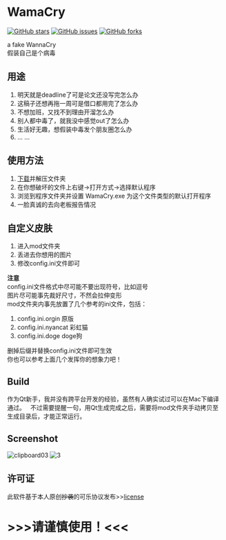# WamaCry
[![GitHub stars](https://img.shields.io/github/stars/bitdust/WamaCry.svg)](https://github.com/bitdust/WamaCry/stargazers)
[![GitHub issues](https://img.shields.io/github/issues/bitdust/WamaCry.svg)](https://github.com/bitdust/WamaCry/issues)
[![GitHub forks](https://img.shields.io/github/forks/bitdust/WamaCry.svg)](https://github.com/bitdust/WamaCry/network)

a fake WannaCry  
假装自己是个病毒  

## 用途
1. 明天就是deadline了可是论文还没写完怎么办
2. 这稿子还想再拖一周可是借口都用完了怎么办
3. 不想加班，又找不到理由开溜怎么办
4. 别人都中毒了，就我没中感觉out了怎么办
5. 生活好无趣，想假装中毒发个朋友圈怎么办
6. ... ...
## 使用方法
1. [下载](https://github.com/bitdust/WamaCry/releases)并解压文件夹
2. 在你想破坏的文件上右键->打开方式->选择默认程序
3. 浏览到程序文件夹并设置 WamaCry.exe 为这个文件类型的默认打开程序
4. 一脸真诚的去向老板报告情况

## 自定义皮肤

1. 进入mod文件夹
2. 丢进去你想用的图片
3. 修改config.ini文件即可  

**注意**  
config.ini文件格式中尽可能不要出现符号，比如逗号  
图片尽可能事先裁好尺寸，不然会拉伸变形  
mod文件夹内事先放置了几个参考的ini文件，包括：
1. config.ini.orgin 原版  
2. config.ini.nyancat 彩虹猫
3. config.ini.doge doge狗  

删掉后缀并替换config.ini文件即可生效  
你也可以参考上面几个发挥你的想象力吧！

## Build
作为Qt新手，我并没有跨平台开发的经验，虽然有人确实试过可以在Mac下编译通过。  
不过需要提醒一句，用Qt生成完成之后，需要将mod文件夹手动拷贝至生成目录后，才能正常运行。
## Screenshot
![clipboard03](https://cloud.githubusercontent.com/assets/6072743/26030200/1ca3370a-387e-11e7-9c6d-8d1b029c90cc.png)
![3](https://cloud.githubusercontent.com/assets/6072743/26133474/e2aee0ea-3ad9-11e7-8aeb-b434e277491a.gif)

## 许可证
此软件基于本人原创~~抄袭~~的可乐协议发布>>[license](/LICENSE.txt)
# >>>请谨慎使用！<<<
